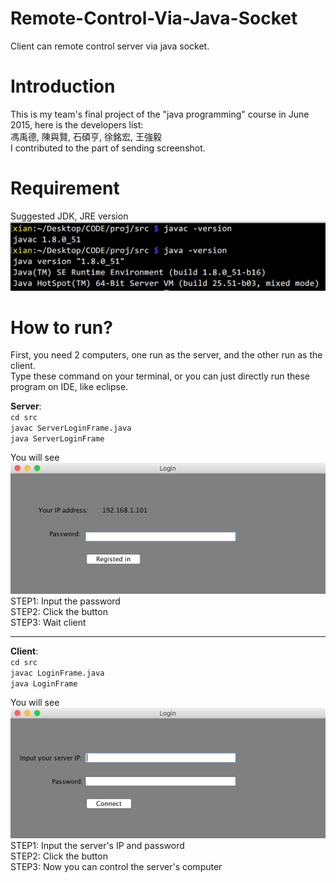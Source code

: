 # Remote-Control-Via-Java-Socket
Client can remote control server via java socket.

# Introduction
This is my team's final project of the "java programming" course in June 2015, here is the developers list:   
馮禹德, 陳與賢, 石碩亨, 徐銘宏, 王強毅   
I contributed to the part of sending screenshot.

# Requirement
Suggested JDK, JRE version
![client's screenshot](/img/version.png)

# How to run?
First, you need 2 computers, one run as the server, and the other run as the client.   
Type these command on your terminal, or you can just directly run these program on IDE, like eclipse.   

**Server**:   
<code>cd src</code>   
<code>javac ServerLoginFrame.java</code>   
<code>java ServerLoginFrame</code>   


You will see 
![server's screenshot](/img/server.png)
STEP1: Input the password   
STEP2: Click the button   
STEP3: Wait client   

***

**Client**:   
<code>cd src</code>   
<code>javac LoginFrame.java</code>   
<code>java LoginFrame</code>


You will see
![client's screenshot](/img/client.png)
STEP1: Input the server's IP and password   
STEP2: Click the button   
STEP3: Now you can control the server's computer   
